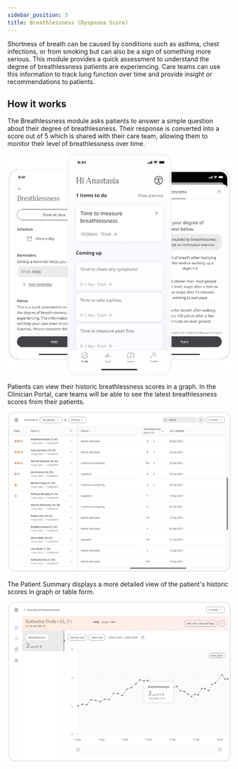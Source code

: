 ```yaml
---
sidebar_position: 3
title: Breathlessness (Dyspnoea Score)
---
```


Shortness of breath can be caused by conditions such as asthma, chest infections, or from smoking but can also be a sign of something more serious. This module provides a quick assessment to understand the degree of breathlessness patients are experiencing. Care teams can use this information to track lung function over time and provide insight or recommendations to patients.

## How it works

The Breathlessness module asks patients to answer a simple question about their degree of breathlessness. Their response is converted into a score out of 5 which is shared with their care team, allowing them to monitor their level of breathlessness over time.

![Adding a breathlessness score to Huma App](./assets/breathlessness.png)

Patients can view their historic breathlessness scores in a graph. In the Clinician Portal, care teams will be able to see the latest breathlessness scores from their patients. 

![Viewing Patient data in the Clinician Portal](./assets/cp-patient-list-breathlessness.png)

The Patient Summary displays a more detailed view of the patient's historic scores in graph or table form.

![Viewing Patient data in the Clinician Portal](./assets/cp-module-details-breathlessness.png)
